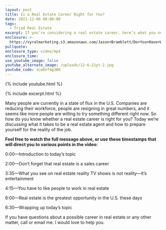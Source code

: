 ```yaml
---
layout: post
title: Is a Real Estate Career Right for You?
date: 2021-12-06 00:00:00
tags:
  - Triad Real Estate
excerpt: If you’re considering a real estate career, here’s what you need to know.
enclosure: >-
  https://vyralmarketing.s3.amazonaws.com/Jason+Bramblett/Do+You+Have+What+It+Takes+To+Invest+In+Real+Estate_+-+Jason+Bramblett+Real+Estate.mp4
pullquote:
enclosure_type: video/mp4
enclosure_time:
use_youtube_image: false
youtube_alternate_image: /uploads/12-6-21yt-2.jpg
youtube_code: zLm6Vf4g3B8
---
```

{% include youtube.html %}

{% include excerpt.html %}

Many people are currently in a state of flux in the U.S. Companies are reducing their workforce, people are resigning in great numbers, and it seems like more people are willing to try something different right now. So how do you know whether a real estate career is right for you? Today we’re discussing what it takes to be a real estate agent and how to prepare yourself for the reality of the job.

**Feel free to watch the full message above, or use these timestamps that will direct you to various points in the video:**

0:00—Introduction to today’s topic

2:00—Don’t forget that real estate is a sales career

3:35—What you see on real estate reality TV shows is not reality—it’s entertainment

4:15—You have to like people to work in real estate

6:00—Real estate is the greatest opportunity in the U.S. these days

6:30—Wrapping up today’s topic

If you have questions about a possible career in real estate or any other matter, call or email me. I would love to help you.
